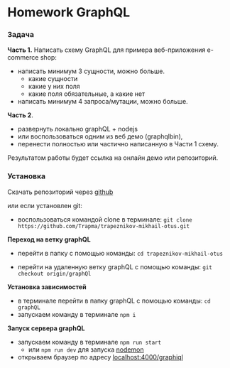 # Homework GraphQL

### Задача
**Часть 1.**
Написать схему GraphQL для примера веб-приложения e-commerce shop:
- написать минимум 3 сущности, можно больше.
    - какие сущности
    - какие у них поля
    - какие поля обязательные, а какие нет
- написать минимум 4 запроса/мутации, можно больше.


**Часть 2**.
- развернуть локально graphQL + nodejs
- или воспользоваться одним из веб демо (graphqlbin),
- перенести полностью или частично написанную в Части 1 схему.

Результатом работы будет ссылка на онлайн демо или репозиторий.

### Установка

Скачать репозиторий через [github](https://github.com/Trapma/trapeznikov-mikhail-otus/tree/graphQl)

или если установлен git:
-  воспользоваться командой clone в терминале:
`git clone https://github.com/Trapma/trapeznikov-mikhail-otus.git`

**Переход на ветку graphQL**

- перейти в папку с помощью команды:
    `cd trapeznikov-mikhail-otus`

-  перейти на удаленную ветку graphQL c помощью команды:
    `git checkout origin/graphQl`


**Установка зависимостей**

- в терминале перейти в папку graphQL с помощью команды:
    `cd graphQL`
- запускаем команду в терминале `npm i`

**Запуск сервера graphQL**
 - запускаем команду в терминале `npm run start`
    - или `npm run dev` для запуска [nodemon](https://www.npmjs.com/package/nodemon)
- открываем браузер по адресу [localhost:4000/graphiql](http://localhost:4000/graphiql)
